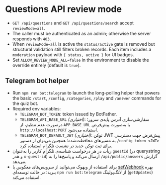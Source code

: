 # Questions API review mode

- `GET /api/questions` and `GET /api/questions/search` accept `reviewMode=all`.
- The caller must be authenticated as an admin; otherwise the server responds with `403`.
- When `reviewMode=all` is active the `status/active` gate is removed but structural validation still filters broken records. Each item includes a `moderation` payload with `{ status, active }` for UI badges.
- Set `ALLOW_REVIEW_MODE_ALL=false` in the environment to disable the override entirely (default is `true`).

## Telegram bot helper

- Run `npm run bot:telegram` to launch the long-polling helper that powers the basic `/start`, `/config`, `/categories`, `/play` and `/answer` commands for the quiz bot.
- Required env variables:
  - `TELEGRAM_BOT_TOKEN`: token issued by BotFather.
  - `TELEGRAM_API_BASE_URL` *(اختیاری)*: سفارشی‌سازی آدرس پایه‌ی سرور؛ درصورت عدم تنظیم، از `APP_BASE_URL` یا به‌صورت پیش‌فرض `http://localhost:PORT` استفاده می‌شود.
  - `TELEGRAM_BOT_DEFAULT_JWT` *(اختیاری)*: توکن JWT پیش‌فرض جهت دسترسی به مسیرهای محافظت‌شده؛ همچنین می‌توان از دستور `/config token <JWT>` برای ثبت توکن جدید در نشست تلگرام استفاده کرد.
- ربات در هر درخواست شناسه‌ی تلگرام کاربر را به‌عنوان `guestId` (در querystring و هدر `x-guest-id`) ارسال می‌کند و پاسخ‌ها را به `/api/public/answers` گزارش می‌دهد.
- برای استفاده از وبهوک می‌توانید از سرویس‌های معکوس یا [setWebhook](https://core.telegram.org/bots/api#setwebhook) بهره ببرید؛ در حالت توسعه‌ای `npm run bot:telegram` از لانگ‌پولینگ (`getUpdates`) استفاده می‌کند.

